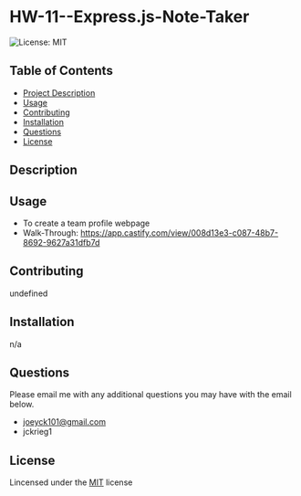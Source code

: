 # HW-11--Express.js-Note-Taker
  ![License: MIT](https://img.shields.io/badge/License-MIT-yellow.svg)

  ## Table of Contents
  - [Project Description](#Description)
  - [Usage](#Usage)
  - [Contributing](#Contributing)
  - [Installation](#Installation)
  - [Questions](#Questions)
  - [License](#License)

  ## Description

  ## Usage
  - To create a team profile webpage
  - Walk-Through: https://app.castify.com/view/008d13e3-c087-48b7-8692-9627a31dfb7d

  ## Contributing
  undefined

  ## Installation
  n/a

  ## Questions
  Please email me with any additional questions you may have with the email below. 
  - joeyck101@gmail.com
  - jckrieg1

  ## License
  Lincensed under the [MIT](https://opensource.org/licenses/MIT) license
  
